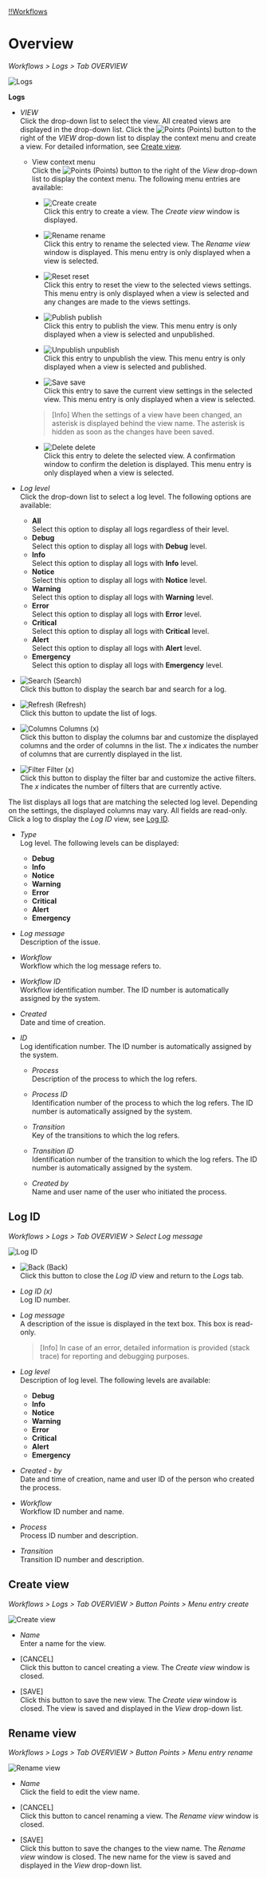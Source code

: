 [!!Workflows](ActindoWorkFlow)

# Overview

*Workflows > Logs > Tab OVERVIEW*

![Logs](/Assets/Screenshots/ActindoWorkFlow/Logs/Logs.png "[Logs]")

**Logs**
- *VIEW*  
Click the drop-down list to select the view. All created views are displayed in the drop-down list. Click the ![Points](/Assets/Icons/Points01.png "[Points]") (Points) button to the right of the *VIEW* drop-down list to display the context menu and create a view. For detailed information, see [Create view](#create-view).

  - View context menu  
  Click the ![Points](/Assets/Icons/Points01.png "[Points]") (Points) button to the right of the *View* drop-down list to display the context menu. The following menu entries are available:

    - ![Create](/Assets/Icons/Plus06.png "[create]") create  
    Click this entry to create a view. The *Create view* window is displayed.

    - ![Rename](/Assets/Icons/Edit02.png "[Rename]") rename  
    Click this entry to rename the selected view. The *Rename view* window is displayed. This menu entry is only displayed when a view is selected.

    - ![Reset](/Assets/Icons/Reset.png "[Reset]") reset  
    Click this entry to reset the view to the selected views settings. This menu entry is only displayed when a view is selected and any changes are made to the views settings.

    - ![Publish](/Assets/Icons/Publish.png "[Publish]") publish  
    Click this entry to publish the view. This menu entry is only displayed when a view is selected and unpublished.

    - ![Unpublish](/Assets/Icons/Unpublish.png "[Unpublish]") unpublish  
    Click this entry to unpublish the view. This menu entry is only displayed when a view is selected and published.

    - ![Save](/Assets/Icons/Save.png "[Save]") save  
    Click this entry to save the current view settings in the selected view. This menu entry is only displayed when a view is selected.

     > [Info] When the settings of a view have been changed, an asterisk is displayed behind the view name. The asterisk is hidden as soon as the changes have been saved.

    - ![Delete](/Assets/Icons/Trash01.png "[Delete]") delete  
    Click this entry to delete the selected view. A confirmation window to confirm the deletion is displayed. This menu entry is only displayed when a view is selected.


- *Log level*     
  Click the drop-down list to select a log level. The following options are available:  

    - **All**  
      Select this option to display all logs regardless of their level.
    - **Debug**  
      Select this option to display all logs with **Debug** level.
    - **Info**  
      Select this option to display all logs with **Info** level.
    - **Notice**  
      Select this option to display all logs with **Notice** level.
    - **Warning**  
      Select this option to display all logs with **Warning** level.
    - **Error**  
      Select this option to display all logs with **Error** level.
    - **Critical**  
      Select this option to display all logs with **Critical** level.
    - **Alert**  
      Select this option to display all logs with **Alert** level.
    - **Emergency**  
      Select this option to display all logs with **Emergency** level.


- ![Search](/Assets/Icons/Search.png "[Search]") (Search)   
  Click this button to display the search bar and search for a log.

- ![Refresh](/Assets/Icons/Refresh01.png "[Refresh]") (Refresh)    
  Click this button to update the list of logs.

- ![Columns](/Assets/Icons/Columns.png "[Columns]") Columns (x)    
  Click this button to display the columns bar and customize the displayed columns and the order of columns in the list. The *x* indicates the number of columns that are currently displayed in the list.

- ![Filter](/Assets/Icons/Filter.png "[Filter]") Filter (x)    
  Click this button to display the filter bar and customize the active filters. The *x* indicates the number of filters that are currently active.


The list displays all logs that are matching the selected log level. Depending on the settings, the displayed columns may vary. All fields are read-only. Click a log to display the *Log ID* view, see [Log ID](#Log-ID).


- *Type*  
  Log level. The following levels can be displayed:

  - **Debug**
  - **Info**
  - **Notice**
  - **Warning**
  - **Error**
  - **Critical**
  - **Alert**
  - **Emergency**


- *Log message*   
  Description of the issue.

- *Workflow*   
  Workflow which the log message refers to.

- *Workflow ID*       
  Workflow identification number. The ID number is automatically assigned by the system.

- *Created*   
  Date and time of creation.

- *ID*   
  Log identification number. The ID number is automatically assigned by the system.

  - *Process*  
  Description of the process to which the log refers.

  - *Process ID*  
  Identification number of the process to which the log refers. The ID number is automatically assigned by the system.

  - *Transition*  
  Key of the transitions to which the log refers.

  - *Transition ID*  
  Identification number of the transition to which the log refers. The ID number is automatically assigned by the system.

  - *Created by*  
  Name and user name of the user who initiated the process.



## Log ID

*Workflows > Logs > Tab OVERVIEW > Select Log message*

![Log ID](/Assets/Screenshots/ActindoWorkFlow/Processes/LogID.png "[Log ID]")

- ![Back](/Assets/Icons/Back02.png "[Back]") (Back)   
  Click this button to close the *Log ID* view and return to the *Logs* tab.

- *Log ID (x)*   
  Log ID number.

- *Log message*    
  A description of the issue is displayed in the text box. This box is read-only.  

  > [Info] In case of an error, detailed information is provided (stack trace) for reporting and debugging purposes.

- *Log level*    
Description of log level. The following levels are available:
  - **Debug**
  - **Info**
  - **Notice**
  - **Warning**
  - **Error**
  - **Critical**
  - **Alert**
  - **Emergency**


- *Created - by*    
  Date and time of creation, name and user ID of the person who created the process.

- *Workflow*    
  Workflow ID number and name.

- *Process*    
  Process ID number and description.

- *Transition*     
  Transition ID number and description.



## Create view

*Workflows > Logs > Tab OVERVIEW > Button Points > Menu entry create*

![Create view](/Assets/Screenshots/ActindoWorkFlow/Workflows/CreateView.png "[Create view]")


- *Name*    
  Enter a name for the view.

- [CANCEL]   
  Click this button to cancel creating a view. The *Create view* window is closed.

- [SAVE]   
  Click this button to save the new view. The *Create view* window is closed. The view is saved and displayed in the *View* drop-down list.



## Rename view

*Workflows > Logs > Tab OVERVIEW > Button Points > Menu entry rename*

![Rename view](/Assets/Screenshots/ActindoWorkFlow/Workflows/RenameView.png "[Rename view]")


- *Name*   
  Click the field to edit the view name.

- [CANCEL]   
  Click this button to cancel renaming a view. The *Rename view* window is closed.

- [SAVE]   
  Click this button to save the changes to the view name. The *Rename view* window is closed. The new name for the view is saved and displayed in the *View* drop-down list.
